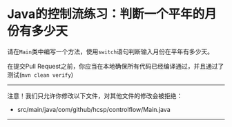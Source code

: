 # Java的控制流练习：判断一个平年的月份有多少天

请在`Main`类中编写一个方法，使用`switch`语句判断输入月份在平年有多少天。

在提交Pull Request之前，你应当在本地确保所有代码已经编译通过，并且通过了测试(`mvn clean verify`)

-----
注意！我们只允许你修改以下文件，对其他文件的修改会被拒绝：
- src/main/java/com/github/hcsp/controlflow/Main.java
-----



